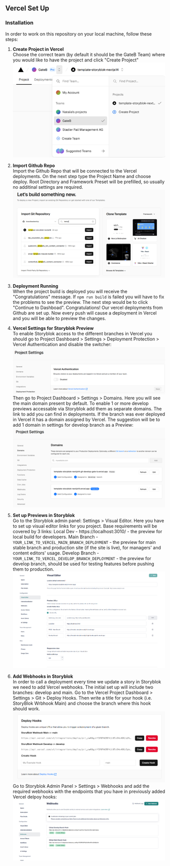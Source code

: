 ## Vercel Set Up

### Installation

In order to work on this repository on your local machine, follow these steps:

1. **Create Project in Vercel**  
   Choose the correct team (by default it should be the GateB Team) where you would like to have the project and click "Create Project"
   ![alt text](../img/vercel-create-project.png)

2. **Import Github Repo**  
   Import the Github Repo that will be connected to the Vercel deployments.
   On the next step type the Project Name and choose deploy. Root Directory and Framework Preset will be prefilled, so usually no additinal settings are required.
   ![alt text](../img/vercel-import-project.png)

3. **Deployment Running**  
   When the project build is deployed you will receive the "Congratulations" message.
   If `npm run build` is failed you will have to fix the problems to see the preview.
   The next step would be to click "Continue to Dashboad".
   Congratulations! Our vercel deployments from Github are set up. Now every push will cause a deployment in Vercel and you will be able to preview the changes.

4. **Vercel Settings for Storyblok Preview**  
   To enable Storyblok access to the different branches in Vercel you should go to Project Dashboard > Settings > Deployment Protection > Vercel Authentication and disable the switcher:
   ![alt text](../img/vercel-protection.png)
   Then go to Project Dashboard > Settings > Domains. Here you will see the main domain present by default. To enable 1 or more develop previews accessable via Storyblok add them as separate domains. The link to add you can find in deployments. If the branch was ever deployed in Vercel it has a domain assigned by Vercel.
   The suggestion will be to add 1 domain in settings for develop branch as a Preview:
   ![alt text](../img/vercel-domains.png)

5. **Set up Previews in Storyblok**  
   Go to the Storyblok admin panel: Settings > Visual Editor.
   Here you have to set up visual editor links for you project. Base requirements will be covered by 3 links:
   Local Dev - https://localhost:3010/ - the preview for local build for developers.
   Main Branch - `YOUR_LINK_TO_VERCEL_MAIN_BRANCH_DEPLOYMENT` - the preview for main stable branch and production site (if the site is live), for managers' and content editors' usage.
   Develop Branch - `YOUR_LINK_TO_VERCEL_DEVELOP_BRANCH_DEPLOYMENT` - the preview for develop branch, should be used for testing features before pushing them to production.
   ![alt text](../img/storyblok-visual-editor.png)

6. **Add Webhooks in Storyblok**  
   In order to call a deployment every time we update a story in Storyblok we need to add Vercel webhooks.
   The initial set up will include two branches: develop and main.
   Go to the Vercel Project Dashboard > Settings > Git > Deploy Hooks.
   Then write a title for your hook (i.e. StoryBlok Wrbhook Main) and choose the branch where this hook should work.
   ![alt text](../img/vercel-deploy-hook.png)
   Go to Storyblok Admin Panel > Settings > Webhooks and add the required webhooks with the endpoints that you have in previously added Vercel delpoy hooks:
   ![alt text](../img/storyblok-deploy-hook.png)
